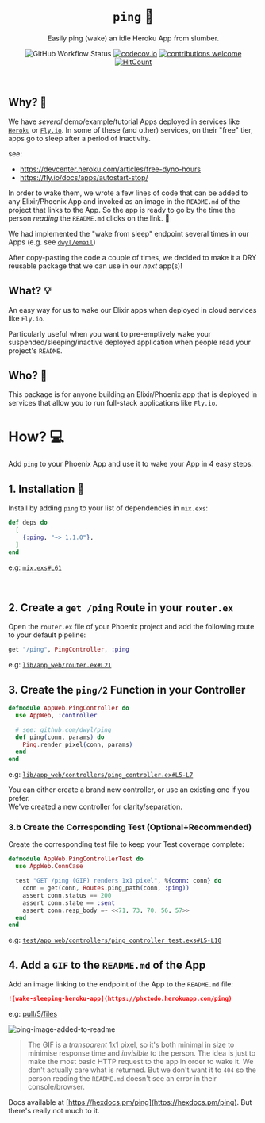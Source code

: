 <div align="center">

# `ping` 🏓

Easily ping (wake) an idle Heroku App from slumber.

![GitHub Workflow Status](https://img.shields.io/github/actions/workflow/status/dwyl/ping/ci.yml?label=build&style=flat-square&branch=main)
[![codecov.io](https://img.shields.io/codecov/c/github/dwyl/ping/main.svg?style=flat-square)](https://codecov.io/github/dwyl/ping?branch=main)
[![contributions welcome](https://img.shields.io/badge/contributions-welcome-brightgreen.svg?style=flat-square)](https://github.com/dwyl/ping/issues)
[![HitCount](https://hits.dwyl.com/dwyl/ping.svg)](https://github.com/dwyl/ping)

</div>

<br />

## Why? 🤷

We have _several_ demo/example/tutorial Apps deployed in services like [`Heroku`](https://www.heroku.com/) or [`Fly.io`](https://fly.io/).
In some of these (and other) services,
on their "free" tier, 
apps go to sleep after a period of inactivity.

see: 
- https://devcenter.heroku.com/articles/free-dyno-hours
- https://fly.io/docs/apps/autostart-stop/

In order to wake them,
we wrote a few lines of code that can be added to any
Elixir/Phoenix App and invoked as an image
in the `README.md` of the project that links to the App.
So the app is ready to go by the time the person
_reading_ the `README.md` clicks on the link. 🔗

We had implemented the "wake from sleep" endpoint
several times in our Apps 
(e.g. see [`dwyl/email`](https://github.com/dwyl/email/blob/b4c2c4f4d96773c326cf3fa8cd4838973c9a78f5/lib/app_web/controllers/sent_controller.ex#L113-L170))

After copy-pasting the code a couple of times,
we decided to make it a DRY reusable package
that we can use in our _next_ app(s)!


## What? 💡

An easy way for us to wake our Elixir apps
when deployed in cloud services like `Fly.io`.

Particularly useful when you want to pre-emptively 
wake your suspended/sleeping/inactive deployed application
when people read your project's `README`.


## Who? 👤

This package is for anyone building
an Elixir/Phoenix app that is deployed in services that allow you to run full-stack applications
like `Fly.io`.


# How? 💻

Add `ping` to your Phoenix App
and use it to wake your App in 4 easy steps:


## 1. Installation 📝

Install by adding `ping` to your list of dependencies in `mix.exs`:

```elixir
def deps do
  [
    {:ping, "~> 1.1.0"},
  ]
end
```

e.g:
[`mix.exs#L61`](https://github.com/dwyl/phoenix-content-negotiation-tutorial/blob/87de50be353e372007cff3b1c4e7d4e0927a61b4/mix.exs#L61)

<br />

## 2. Create a `get /ping` Route in your `router.ex`

Open the `router.ex` file of your Phoenix project
and add the following route to your default pipeline:

```elixir
get "/ping", PingController, :ping
```

e.g:
[`lib/app_web/router.ex#L21`](https://github.com/dwyl/phoenix-content-negotiation-tutorial/blob/909c80e4dd23d99589cd13c9ecb5fee1b9575c71/lib/app_web/router.ex#L21)


## 3. Create the `ping/2` Function in your Controller

```elixir
defmodule AppWeb.PingController do
  use AppWeb, :controller

  # see: github.com/dwyl/ping
  def ping(conn, params) do
    Ping.render_pixel(conn, params)
  end
end
```

e.g:
[`lib/app_web/controllers/ping_controller.ex#L5-L7`](https://github.com/dwyl/phoenix-content-negotiation-tutorial/blob/909c80e4dd23d99589cd13c9ecb5fee1b9575c71/lib/app_web/controllers/ping_controller.ex#L5-L7)


You can either create a brand new controller,
or use an existing one if you prefer. <br />
We've created a new controller for clarity/separation.


### 3.b Create the Corresponding Test (Optional+Recommended)

Create the corresponding test file
to keep your Test coverage complete:

```elixir
defmodule AppWeb.PingControllerTest do
  use AppWeb.ConnCase

  test "GET /ping (GIF) renders 1x1 pixel", %{conn: conn} do
    conn = get(conn, Routes.ping_path(conn, :ping))
    assert conn.status == 200
    assert conn.state == :sent
    assert conn.resp_body =~ <<71, 73, 70, 56, 57>>
  end
end
```

e.g:
[`test/app_web/controllers/ping_controller_test.exs#L5-L10`](https://github.com/dwyl/phoenix-content-negotiation-tutorial/blob/909c80e4dd23d99589cd13c9ecb5fee1b9575c71/test/app_web/controllers/ping_controller_test.exs#L5-L10)


## 4. Add a `GIF` to the `README.md` of the App

Add an image linking to the endpoint of the App
to the `README.md` file:

```md
![wake-sleeping-heroku-app](https://phxtodo.herokuapp.com/ping)
```

e.g: [pull/5/files](https://github.com/dwyl/phoenix-content-negotiation-tutorial/pull/5/files)

![ping-image-added-to-readme](https://user-images.githubusercontent.com/194400/83339303-71843180-a2c4-11ea-8719-675c96121a8b.png)



> The GIF is a _transparent_ 1x1 pixel,
so it's both minimal in size
to minimise response time
and _invisible_ to the person.
The idea is just to make the most basic HTTP request
to the app in order to wake it.
We don't actually care what is returned.
But we don't want it to `404`
so the person reading the `README.md`
doesn't see an error in their console/browser.



Docs available at
[https://hexdocs.pm/ping](https://hexdocs.pm/ping).
But there's really not much to it.

